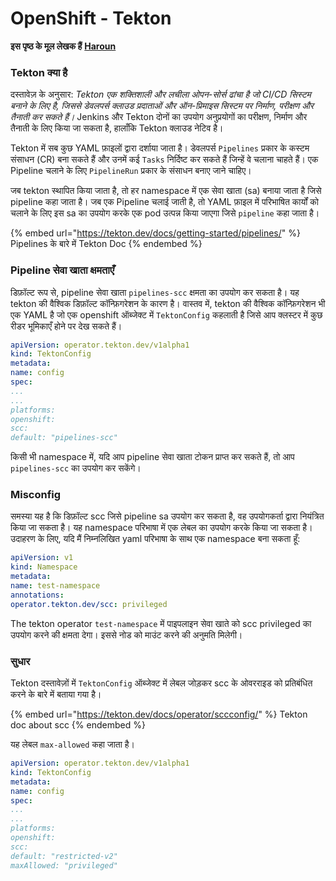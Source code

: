 # OpenShift - Tekton

**इस पृष्ठ के मूल लेखक हैं** [**Haroun**](https://www.linkedin.com/in/haroun-al-mounayar-571830211)

### Tekton क्या है

दस्तावेज़ के अनुसार: _Tekton एक शक्तिशाली और लचीला ओपन-सोर्स ढांचा है जो CI/CD सिस्टम बनाने के लिए है, जिससे डेवलपर्स क्लाउड प्रदाताओं और ऑन-प्रिमाइस सिस्टम पर निर्माण, परीक्षण और तैनाती कर सकते हैं।_ Jenkins और Tekton दोनों का उपयोग अनुप्रयोगों का परीक्षण, निर्माण और तैनाती के लिए किया जा सकता है, हालाँकि Tekton क्लाउड नेटिव है।&#x20;

Tekton में सब कुछ YAML फ़ाइलों द्वारा दर्शाया जाता है। डेवलपर्स `Pipelines` प्रकार के कस्टम संसाधन (CR) बना सकते हैं और उनमें कई `Tasks` निर्दिष्ट कर सकते हैं जिन्हें वे चलाना चाहते हैं। एक Pipeline चलाने के लिए `PipelineRun` प्रकार के संसाधन बनाए जाने चाहिए।

जब tekton स्थापित किया जाता है, तो हर namespace में एक सेवा खाता (sa) बनाया जाता है जिसे pipeline कहा जाता है। जब एक Pipeline चलाई जाती है, तो YAML फ़ाइल में परिभाषित कार्यों को चलाने के लिए इस sa का उपयोग करके एक pod उत्पन्न किया जाएगा जिसे `pipeline` कहा जाता है।

{% embed url="https://tekton.dev/docs/getting-started/pipelines/" %}
Pipelines के बारे में Tekton Doc
{% endembed %}

### Pipeline सेवा खाता क्षमताएँ

डिफ़ॉल्ट रूप से, pipeline सेवा खाता `pipelines-scc` क्षमता का उपयोग कर सकता है। यह tekton की वैश्विक डिफ़ॉल्ट कॉन्फ़िगरेशन के कारण है। वास्तव में, tekton की वैश्विक कॉन्फ़िगरेशन भी एक YAML है जो एक openshift ऑब्जेक्ट में `TektonConfig` कहलाती है जिसे आप क्लस्टर में कुछ रीडर भूमिकाएँ होने पर देख सकते हैं।
```yaml
apiVersion: operator.tekton.dev/v1alpha1
kind: TektonConfig
metadata:
name: config
spec:
...
...
platforms:
openshift:
scc:
default: "pipelines-scc"
```
किसी भी namespace में, यदि आप pipeline सेवा खाता टोकन प्राप्त कर सकते हैं, तो आप `pipelines-scc` का उपयोग कर सकेंगे।

### Misconfig

समस्या यह है कि डिफ़ॉल्ट scc जिसे pipeline sa उपयोग कर सकता है, वह उपयोगकर्ता द्वारा नियंत्रित किया जा सकता है। यह namespace परिभाषा में एक लेबल का उपयोग करके किया जा सकता है। उदाहरण के लिए, यदि मैं निम्नलिखित yaml परिभाषा के साथ एक namespace बना सकता हूँ:
```yaml
apiVersion: v1
kind: Namespace
metadata:
name: test-namespace
annotations:
operator.tekton.dev/scc: privileged
```
The tekton operator `test-namespace` में पाइपलाइन सेवा खाते को scc privileged का उपयोग करने की क्षमता देगा। इससे नोड को माउंट करने की अनुमति मिलेगी।

### सुधार

Tekton दस्तावेज़ों में `TektonConfig` ऑब्जेक्ट में लेबल जोड़कर scc के ओवरराइड को प्रतिबंधित करने के बारे में बताया गया है।

{% embed url="https://tekton.dev/docs/operator/sccconfig/" %}
Tekton doc about scc
{% endembed %}

यह लेबल `max-allowed` कहा जाता है।
```yaml
apiVersion: operator.tekton.dev/v1alpha1
kind: TektonConfig
metadata:
name: config
spec:
...
...
platforms:
openshift:
scc:
default: "restricted-v2"
maxAllowed: "privileged"
```

